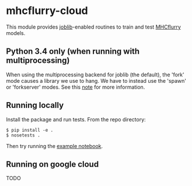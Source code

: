 # mhcflurry-cloud
This module provides [joblib](https://github.com/joblib/joblib)-enabled routines
to train and test [MHCflurry](https://github.com/hammerlab/mhcflurry) models.

## Python 3.4 only (when running with multiprocessing)

When using the multiprocessing backend for joblib (the default), the 'fork' mode causes a library we use to hang. We have to instead use the 'spawn' or 'forkserver' modes. See this
[note](https://pythonhosted.org/joblib/parallel.html#bad-interaction-of-multiprocessing-and-third-party-libraries) for more information.

## Running locally

Install the package and run tests. From the repo directory:
```
$ pip install -e .
$ nosetests .
```

Then try running the [example notebook](notebooks/example1.ipynb).

## Running on google cloud

TODO
